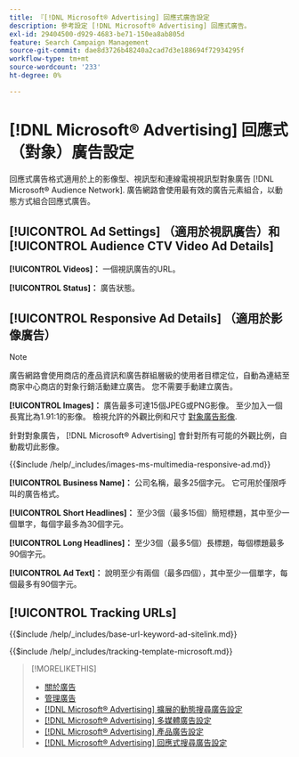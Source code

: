 ```yaml
---
title: 『[!DNL Microsoft® Advertising] 回應式廣告設定
description: 參考設定 [!DNL Microsoft® Advertising] 回應式廣告。
exl-id: 29404500-d929-4683-be71-150ea8ab805d
feature: Search Campaign Management
source-git-commit: dae8d3726b48240a2cad7d3e188694f72934295f
workflow-type: tm+mt
source-wordcount: '233'
ht-degree: 0%

---
```


# [!DNL Microsoft® Advertising] 回應式（對象）廣告設定

回應式廣告格式適用於上的影像型、視訊型和連線電視視訊型對象廣告 [!DNL Microsoft® Audience Network]. 廣告網路會使用最有效的廣告元素組合，以動態方式組合回應式廣告。

## [!UICONTROL Ad Settings] （適用於視訊廣告）和 [!UICONTROL Audience CTV Video Ad Details]

**[!UICONTROL Videos]：** 一個視訊廣告的URL。

**[!UICONTROL Status]：** 廣告狀態。

## [!UICONTROL Responsive Ad Details] （適用於影像廣告）

>[!NOTE]
>
>廣告網路會使用商店的產品資訊和廣告群組層級的使用者目標定位，自動為連結至商家中心商店的對象行銷活動建立廣告。 您不需要手動建立廣告。

**[!UICONTROL Images]：** 廣告最多可達15個JPEG或PNG影像。 至少加入一個長寬比為1.91:1的影像。 檢視允許的外觀比例和尺寸 [對象廣告影像](https://help.ads.microsoft.com/#apex/ads/en/56912/0).

針對對象廣告， [!DNL Microsoft® Advertising] 會針對所有可能的外觀比例，自動裁切此影像。

<!-- Instructions -->

{{$include /help/_includes/images-ms-multimedia-responsive-ad.md}}

**[!UICONTROL Business Name]：** 公司名稱，最多25個字元。 它可用於僅限呼叫的廣告格式。

**[!UICONTROL Short Headlines]：** 至少3個（最多15個）簡短標題，其中至少一個單字，每個字最多為30個字元。

**[!UICONTROL Long Headlines]：** 至少3個（最多5個）長標題，每個標題最多90個字元。

**[!UICONTROL Ad Text]：** 說明至少有兩個（最多四個），其中至少一個單字，每個最多有90個字元。

## [!UICONTROL Tracking URLs]

<!-- **[!UICONTROL Base URl]:** -->

{{$include /help/_includes/base-url-keyword-ad-sitelink.md}}

<!-- **[!UICONTROL Tracking Template]:** -->

{{$include /help/_includes/tracking-template-microsoft.md}}

>[!MORELIKETHIS]
>
>* [關於廣告](ad-about.md)
>* [管理廣告](ad-manage.md)
>* [[!DNL Microsoft® Advertising] 擴展的動態搜尋廣告設定](ad-settings-microsoft-dsa.md)
>* [[!DNL Microsoft® Advertising] 多媒體廣告設定](ad-settings-microsoft-multimedia.md)
>* [[!DNL Microsoft® Advertising] 產品廣告設定](ad-settings-microsoft-product.md)
>* [[!DNL Microsoft® Advertising] 回應式搜尋廣告設定](ad-settings-microsoft-rsa.md)
